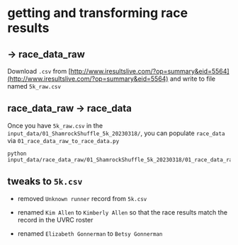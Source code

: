 # getting and transforming race results

## -> race_data_raw

Download `.csv` from
[http://www.iresultslive.com/?op=summary&eid=5564](http://www.iresultslive.com/?op=summary&eid=5564)
and write to file named `5k_raw.csv`

## race_data_raw -> race_data

Once you have `5k_raw.csv` in the `input_data/01_ShamrockShuffle_5k_20230318/`,
you can populate `race_data` via `01_race_data_raw_to_race_data.py`

```{python}
python input_data/race_data_raw/01_ShamrockShuffle_5k_20230318/01_race_data_raw_to_race_data.py
```

## tweaks to `5k.csv`

* removed `Unknown runner` record from `5k.csv`

* renamed `Kim Allen` to `Kimberly Allen` so that the race results match the record in the UVRC roster

* renamed `Elizabeth Gonnerman` to `Betsy Gonnerman`
